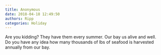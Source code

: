 ```yaml
---
title: Anonymous
date: 2018-04-18 12:49:50
authors: Ripp
categories: Holiday
---
```


 Are you kidding? They have them every summer. Our bay us alive and well. Do you have any idea how many thousands of lbs of seafood is harvested annually from our bay.